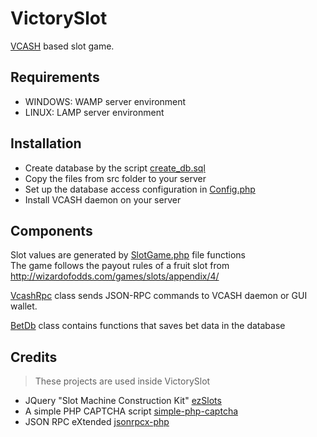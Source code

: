 # VictorySlot

 [VCASH](https://github.com/openvcash/vcash) based slot game.

## Requirements

* WINDOWS: WAMP server environment
* LINUX: LAMP server environment

## Installation

* Create database by the script [create_db.sql](src/db/create_db.sql)
* Copy the files from src folder to your server
* Set up the database access configuration in [Config.php](src/include/Config.php)
* Install VCASH daemon on your server

## Components

Slot values are generated by [SlotGame.php](src/include/SlotGame.php) file functions  
The game follows the payout rules of a fruit slot from http://wizardofodds.com/games/slots/appendix/4/

[VcashRpc](src/include/VcashRpc.php) class sends JSON-RPC commands to VCASH daemon or GUI wallet.

[BetDb](src/include/BetDb.php) class contains functions that saves bet data in the database

## Credits

> These projects are used inside VictorySlot

* JQuery "Slot Machine Construction Kit" 
[ezSlots](https://github.com/kirkjerk/ezslots)
* A simple PHP CAPTCHA script
[simple-php-captcha](https://github.com/claviska/simple-php-captcha)
* JSON RPC eXtended
[jsonrpcx-php](https://github.com/jenolan/jsonrpcx-php)
